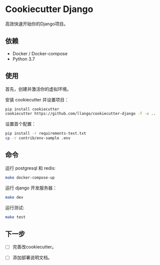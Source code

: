Cookiecutter Django 
================================
高效快速开始你的Django项目。

依赖
-----------

- Docker / Docker-compose
- Python 3.7

使用
-----

首先，创建并激活你的虚拟环境。

安装 cookiecutter 并设置项目： 

```bash
pip install cookiecutter
cookiecutter https://github.com/llango/cookiecutter-django -f -o ..
```

设置首个配置：

```bash
pip install -r requirements-test.txt
cp -r contrib/env-sample .env
```

命令
-------

运行 postgresql 和 redis:
```bash
make docker-compose-up
```

运行 django 开发服务器：
```bash
make dev
```

运行测试:
```bash
make test
```

下一步
-----

- [ ] 完善改cookiecutter。
- [ ] 添加部署说明文档。



